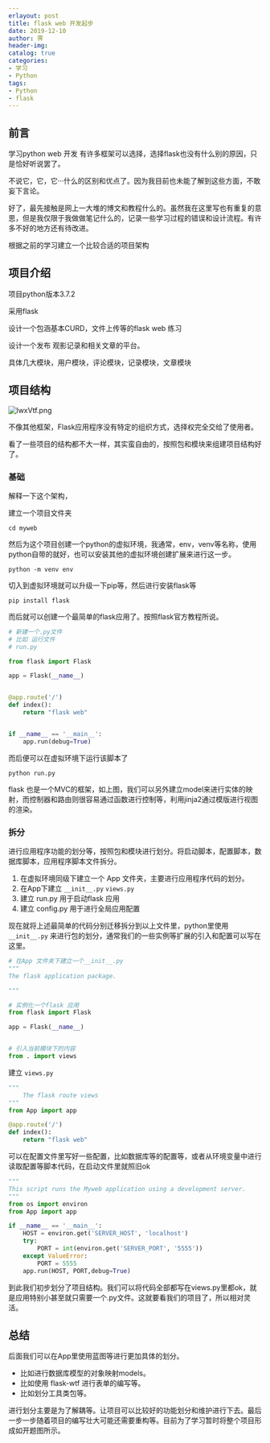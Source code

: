```yaml
---
erlayout: post
title: flask web 开发起步
date: 2019-12-10
author: 霁
header-img:
catalog: true
categories:
- 学习
- Python
tags:
- Python
- flask
---
```


## 前言

学习python web 开发 有许多框架可以选择，选择flask也没有什么别的原因，只是恰好听说罢了。

不说它，它，它···什么的区别和优点了。因为我目前也未能了解到这些方面，不敢妄下言论。

好了，最先接触是网上一大堆的博文和教程什么的。虽然我在这里写也有重复的意思，但是我仅限于我做做笔记什么的，记录一些学习过程的错误和设计流程。有许多不好的地方还有待改进。

根据之前的学习建立一个比较合适的项目架构

## 项目介绍

项目python版本3.7.2

采用flask

设计一个包涵基本CURD，文件上传等的flask web 练习

设计一个发布 	观影记录和相关文章的平台。

具体几大模块，用户模块，评论模块，记录模块，文章模块

## 项目结构

![lwxVtf.png](https://s2.ax1x.com/2020/01/04/lwxVtf.png)



不像其他框架，Flask应用程序没有特定的组织方式，选择权完全交给了使用者。

看了一些项目的结构都不大一样，其实蛮自由的，按照包和模块来组建项目结构好了。

### 基础

解释一下这个架构，

建立一个项目文件夹

```
cd myweb
```

然后为这个项目创建一个python的虚拟环境，我通常，env，venv等名称，使用python自带的就好，也可以安装其他的虚拟环境创建扩展来进行这一步。

```
python -m venv env
```

切入到虚拟环境就可以升级一下pip等，然后进行安装flask等

```
pip install flask
```

而后就可以创建一个最简单的flask应用了。按照flask官方教程所说。

```python
# 新建一个.py文件
# 比如 运行文件
# run.py

from flask import Flask

app = Flask(__name__)


@app.route('/')
def index():
    return "flask web"


if __name__ == '__main__':
    app.run(debug=True)
```

而后便可以在虚拟环境下运行该脚本了

```
python run.py
```

flask 也是一个MVC的框架，如上图，我们可以另外建立model来进行实体的映射，而控制器和路由则很容易通过函数进行控制等，利用jinja2通过模版进行视图的渲染。



### 拆分

进行应用程序功能的划分等，按照包和模块进行划分。将启动脚本，配置脚本，数据库脚本，应用程序脚本文件拆分。

1. 在虚拟环境同级下建立一个 App 文件夹，主要进行应用程序代码的划分。
2. 在App下建立 `__init__.py`    `views.py`
3. 建立 run.py 用于启动flask 应用
4. 建立 config.py 用于进行全局应用配置

现在就将上述最简单的代码分别迁移拆分到以上文件里，python里使用`__init__.py` 来进行包的划分，通常我们的一些实例等扩展的引入和配置可以写在这里。

```python
# 在App 文件夹下建立一个__init__.py
"""
The flask application package.

"""

# 实例化一个flask 应用
from flask import Flask

app = Flask(__name__)


# 引入当前模块下的内容
from . import views

```

建立  `views.py`

```python
"""
	The flask route views
"""
from App import app

@app.route('/')
def index():
    return "flask web"
```

可以在配置文件里写好一些配置，比如数据库等的配置等，或者从环境变量中进行读取配置等脚本代码，在启动文件里就照旧ok

```python
"""
This script runs the Myweb application using a development server.
"""
from os import environ
from App import app

if __name__ == '__main__':
    HOST = environ.get('SERVER_HOST', 'localhost')
    try:
        PORT = int(environ.get('SERVER_PORT', '5555'))
    except ValueError:
        PORT = 5555
    app.run(HOST, PORT,debug=True)

```

到此我们初步划分了项目结构。我们可以将代码全部都写在views.py里都ok，就是应用特别小甚至就只需要一个.py文件。这就要看我们的项目了，所以相对灵活。

## 总结

后面我们可以在App里使用蓝图等进行更加具体的划分。

- 比如进行数据库模型的对象映射models。
- 比如使用 flask-wtf  进行表单的编写等。
- 比如划分工具类包等。

进行划分主要是为了解耦等。让项目可以比较好的功能划分和维护进行下去。最后一步一步随着项目的编写壮大可能还需要重构等。目前为了学习暂时将整个项目形成如开题图所示。